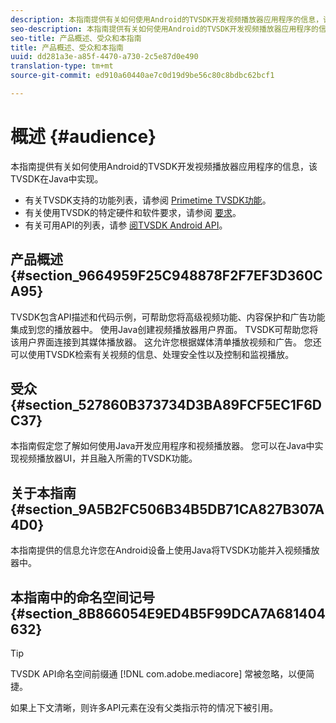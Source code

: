 ```yaml
---
description: 本指南提供有关如何使用Android的TVSDK开发视频播放器应用程序的信息，该TVSDK在Java中实现。
seo-description: 本指南提供有关如何使用Android的TVSDK开发视频播放器应用程序的信息，该TVSDK在Java中实现。
seo-title: 产品概述、受众和本指南
title: 产品概述、受众和本指南
uuid: dd281a3e-a85f-4470-a730-2c5e87d0e490
translation-type: tm+mt
source-git-commit: ed910a60440ae7c0d19d9be56c80c8bdbc62bcf1

---
```



# 概述 {#audience}

本指南提供有关如何使用Android的TVSDK开发视频播放器应用程序的信息，该TVSDK在Java中实现。

<!--<a id="section_FC24E86A2E6442B8A3769160769BBDFA"></a>-->

* 有关TVSDK支持的功能列表，请参阅 [Primetime TVSDK功能](../../../tvsdk-3x-android-prog/android-3x-introduction/overview-prod-audience-guide/android-3x-overview-of-the-player.md)。
* 有关使用TVSDK的特定硬件和软件要求，请参阅 [要求](../../../tvsdk-3x-android-prog/android-3x-introduction/android-3x-requirements.md)。
* 有关可用API的列表，请参 [阅TVSDK Android API](https://help.adobe.com/en_US/primetime/api/psdk/javadoc3.5/index.html)。

## 产品概述 {#section_9664959F25C948878F2F7EF3D360CA95}

TVSDK包含API描述和代码示例，可帮助您将高级视频功能、内容保护和广告功能集成到您的播放器中。 使用Java创建视频播放器用户界面。 TVSDK可帮助您将该用户界面连接到其媒体播放器。 这允许您根据媒体清单播放视频和广告。 您还可以使用TVSDK检索有关视频的信息、处理安全性以及控制和监视播放。

## 受众 {#section_527860B373734D3BA89FCF5EC1F6DC37}

本指南假定您了解如何使用Java开发应用程序和视频播放器。 您可以在Java中实现视频播放器UI，并且融入所需的TVSDK功能。

## 关于本指南 {#section_9A5B2FC506B34B5DB71CA827B307A4D0}

本指南提供的信息允许您在Android设备上使用Java将TVSDK功能并入视频播放器中。

## 本指南中的命名空间记号 {#section_8B866054E9ED4B5F99DCA7A681404632}

>[!TIP]
>
>TVSDK API命名空间前缀通 [!DNL com.adobe.mediacore] 常被忽略，以便简捷。
>
>如果上下文清晰，则许多API元素在没有父类指示符的情况下被引用。